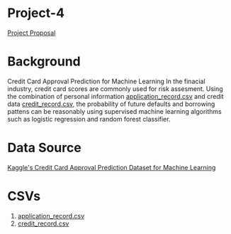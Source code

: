 # Project-4
[Project Proposal](https://docs.google.com/document/d/13jzh5GitPx-FSpSME1IUk7DL0JOcLpmYqXXHkqt1ff8/edit?usp=sharing)

# Background
Credit Card Approval Prediction for Machine Learning 
In the finacial industry, credit card scores are commonly used for risk assesment. Using the combination of personal information [application_record.csv](https://github.com/zthansen86/Project-4/blob/main/Resources/application_record.csv) and credit data [credit_record.csv](https://github.com/zthansen86/Project-4/blob/main/Resources/credit_record.csv), the probability of future defaults and borrowing pattens can be reasonably using supervised machine learning algorithms such as logistic regression and random forest classifier.  

# Data Source 
[Kaggle's Credit Card Approval Prediction Dataset for Machine Learning](https://www.kaggle.com/datasets/rikdifos/credit-card-approval-prediction)

# CSVs
1. [application_record.csv](https://github.com/zthansen86/Project-4/blob/main/Resources/application_record.csv)
2. [credit_record.csv](https://github.com/zthansen86/Project-4/blob/main/Resources/credit_record.csv)

